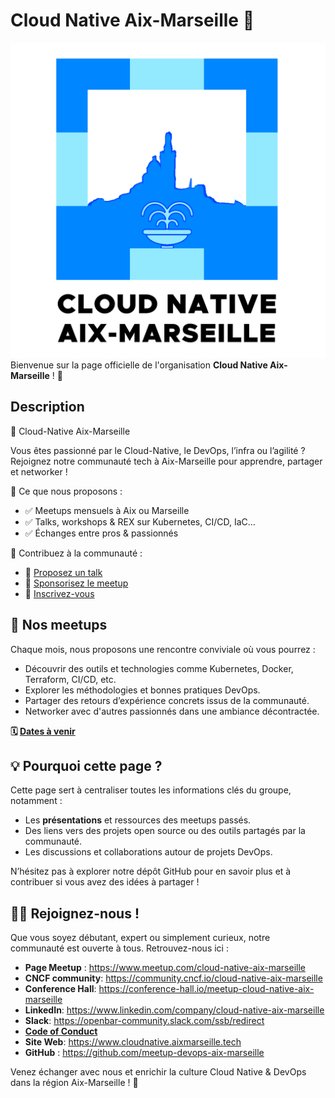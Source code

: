 # Cloud Native Aix-Marseille 🚀

![logo](/branding/logo-square.png)
Bienvenue sur la page officielle de l'organisation **Cloud Native Aix-Marseille** ! 🎉

## Description

🚀 Cloud-Native Aix-Marseille

Vous êtes passionné par le Cloud-Native, le DevOps, l’infra ou l’agilité ? Rejoignez notre communauté tech à Aix-Marseille pour apprendre, partager et networker !

📌 Ce que nous proposons :

- ✅ Meetups mensuels à Aix ou Marseille
- ✅ Talks, workshops & REX sur Kubernetes, CI/CD, IaC…
- ✅ Échanges entre pros & passionnés

📌 Contribuez à la communauté :

- 🎤 [Proposez un talk](https://conference-hall.io/meetup-cloud-native-aix-marseille)
- 🤝 [Sponsorisez le meetup](https://community.cncf.io/cloud-native-aix-marseille)
- 🔗 [Inscrivez-vous](https://www.meetup.com/cloud-native-aix-marseille)

## 📅 Nos meetups

Chaque mois, nous proposons une rencontre conviviale où vous pourrez :

- Découvrir des outils et technologies comme Kubernetes, Docker, Terraform, CI/CD, etc.
- Explorer les méthodologies et bonnes pratiques DevOps.
- Partager des retours d’expérience concrets issus de la communauté.
- Networker avec d'autres passionnés dans une ambiance décontractée.

**🗓️ [Dates à venir](https://www.cloudnative.aixmarseille.tech/events)**

## 💡 Pourquoi cette page ?

Cette page sert à centraliser toutes les informations clés du groupe, notamment :

- Les **présentations** et ressources des meetups passés.
- Des liens vers des projets open source ou des outils partagés par la communauté.
- Les discussions et collaborations autour de projets DevOps.

N’hésitez pas à explorer notre dépôt GitHub pour en savoir plus et à contribuer si vous avez des idées à partager !

## 🧑‍💻 Rejoignez-nous !

Que vous soyez débutant, expert ou simplement curieux, notre communauté est ouverte à tous. Retrouvez-nous ici :

- **Page Meetup** : <https://www.meetup.com/cloud-native-aix-marseille>
- **CNCF community**: <https://community.cncf.io/cloud-native-aix-marseille>
- **Conference Hall**: <https://conference-hall.io/meetup-cloud-native-aix-marseille>
- **LinkedIn**: <https://www.linkedin.com/company/cloud-native-aix-marseille>
- **Slack**: <https://openbar-community.slack.com/ssb/redirect>
- **[Code of Conduct](https://www.cloudnative.aixmarseille.tech/code-of-conduct)**
- **Site Web**: <https://www.cloudnative.aixmarseille.tech>
- **GitHub** : <https://github.com/meetup-devops-aix-marseille>

Venez échanger avec nous et enrichir la culture Cloud Native & DevOps dans la région Aix-Marseille ! 🚀
